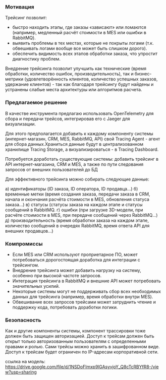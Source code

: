 ### Мотивация

Трейсинг позволит:
- быстро находить этапы, где заказы «зависают» или ломаются (например, медленный расчёт стоимости в MES или ошибки в RabbitMQ).
- выявить проблемы в тех местах, которые не покрыты логами (т.к. обвешивать логами вообще все может быть слишком дорого).
- обеспечить видимость всех этапов обработки заказа, что упростит диагностику проблем.

Внедрение трейсинга позволит улучшить как технические (время обработки, количество ошибок, 
производительность), так и бизнес-метрики (удовлетворённость клиентов, количество успешных заказов, удержание клиентов) - 
так как благодаря трейсингу будут найдены и устранены слабые места архитектуры или алгоритмов расчета.

### Предлагаемое решение

В качестве инструмента предлагаю использовать OpenTelemetry для сбора и передачи трейсов, интегрировав его 
с Jaeger для визуализации.

Для этого предполагается добавить к каждому компоненту системы (интернет-магазин, CRM, MES, RabbitMQ, API) 
свой Tracing Agent - агент для сбора данных.Храниться данные будут в централизованном хранилище Tracing Storage, 
а визуализироваться - в Tracing Dashboard.

Потребуется доработать существующие системы: добавить трейсинг в API интернет-магазина, CRM и MES,
а также по пути следования запросов от внешних пользователей до БД

Для эффективного трейсинга можно собирать следующие данные:

а) идентификаторы (ID заказа, ID оператора, ID продавца...)
б) временные метки (время создания заказа, передачи заказа в CRM, начала и окончания расчёта стоимости в MES,
обновления статуса заказа...)
в) статусы (статусы заказа на каждом этапе и статусы сообщений в RabbitMQ.
г) ошибки (при загрузке 3D-модели, при расчёте стоимости в MES, при передаче сообщений через RabbitMQ...)
д) производительность (время обработки заказа на каждом этапе, количество сообщений в очередях RabbitMQ,
время ответа API для внешних продавцов...)

### Компромиссы
- Если MES или CRM используют проприетарное ПО, может потребоваться дорогостоящая доработка для интеграции с трейсингом.
- Внедрение трейсинга может добавить нагрузку на систему, особенно при высокой частоте запросов.
- Интеграция трейсинга в RabbitMQ и внешние API может потребовать значительных усилий.
- Некоторые системы могут не поддерживать сбор всех необходимых данных для трейсинга (например, время обработки внутри MES).
- Обвешивание всех запросов трейсами может затруднить чтение и поддержку кода, потребовать доработки логики.

### Безопасность

Как и другие компоненты системы, компонент трассировки тоже должен быть защищен авторизацией. Доступ к трейсам должен быть 
открыт только авторизованным пользователям с определенными правами и ролью. Сами трейсы можно хранить
в зашифрованном виде. Доступ к трейсам будет ограничен по IP-адресам корпоративной сети.

ссылка на модель: 
https://drive.google.com/file/d/1NSDoFImxp9lGAsyvjoY_Q8cTcRBYfR8-/view?usp=sharing